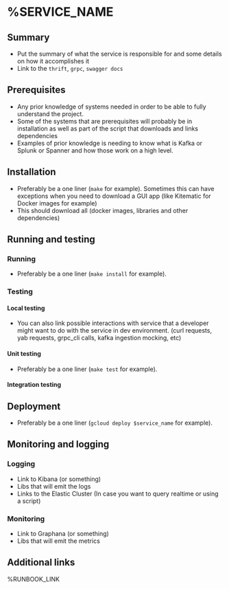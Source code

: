# %SERVICE_NAME

## Summary

- Put the summary of what the service is responsible for and some details on how it accomplishes it
- Link to the `thrift`, `grpc`, `swagger docs`

## Prerequisites

- Any prior knowledge of systems needed in order to be able to fully understand the project.
- Some of the systems that are prerequisites will probably be in installation as well as part of the script that downloads and links dependencies
- Examples of prior knowledge is needing to know what is Kafka or Splunk or Spanner and how those work on a high level.



## Installation

- Preferably be a one liner (`make` for example). Sometimes this can have exceptions when you need to download a GUI app (like Kitematic for Docker images for example)
- This should download all (docker images, libraries and other dependencies)

## Running and testing

### Running

- Preferably be a one liner (`make install`  for example).

### Testing

#### Local testing

- You can also link possible interactions with service that a developer might want to do with the service in dev environment. (curl requests, yab requests, grpc_cli calls, kafka ingestion mocking, etc)

#### Unit testing

- Preferably be a one liner (`make test`  for example).

#### Integration testing

## Deployment

- Preferably be a one liner (`gcloud deploy $service_name`  for example).

## Monitoring and logging

### Logging

- Link to Kibana (or something)
- Libs that will emit the logs
- Links to the Elastic Cluster (In case you want to query realtime or using a script)

### Monitoring

- Link to Graphana (or something)
- Libs that will emit the metrics


## Additional links
 %RUNBOOK_LINK